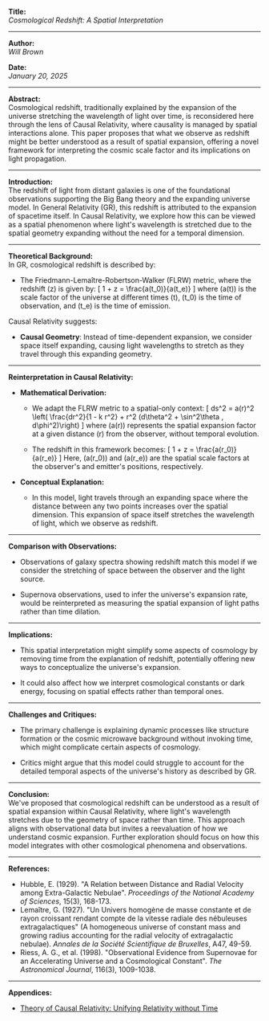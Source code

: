 **Title:**  
*Cosmological Redshift: A Spatial Interpretation*

---

**Author:**  
*Will Brown*

**Date:**  
*January 20, 2025*

---

**Abstract:**  
Cosmological redshift, traditionally explained by the expansion of the universe stretching the wavelength of light over time, is reconsidered here through the lens of Causal Relativity, where causality is managed by spatial interactions alone. This paper proposes that what we observe as redshift might be better understood as a result of spatial expansion, offering a novel framework for interpreting the cosmic scale factor and its implications on light propagation.

---

**Introduction:**  
The redshift of light from distant galaxies is one of the foundational observations supporting the Big Bang theory and the expanding universe model. In General Relativity (GR), this redshift is attributed to the expansion of spacetime itself. In Causal Relativity, we explore how this can be viewed as a spatial phenomenon where light's wavelength is stretched due to the spatial geometry expanding without the need for a temporal dimension.

---

**Theoretical Background:**  
In GR, cosmological redshift is described by:
- The Friedmann-Lemaître-Robertson-Walker (FLRW) metric, where the redshift \(z\) is given by:
  \[
  1 + z = \frac{a(t_0)}{a(t_e)}
  \]
  where \(a(t)\) is the scale factor of the universe at different times \(t\), \(t_0\) is the time of observation, and \(t_e\) is the time of emission.

Causal Relativity suggests:
- **Causal Geometry**: Instead of time-dependent expansion, we consider space itself expanding, causing light wavelengths to stretch as they travel through this expanding geometry.

---

**Reinterpretation in Causal Relativity:**

- **Mathematical Derivation:**
  - We adapt the FLRW metric to a spatial-only context:
    \[
    ds^2 = a(r)^2 \left( \frac{dr^2}{1 - k r^2} + r^2 (d\theta^2 + \sin^2\theta \, d\phi^2)\right)
    \]
    where \(a(r)\) represents the spatial expansion factor at a given distance \(r\) from the observer, without temporal evolution.

  - The redshift in this framework becomes:
    \[
    1 + z = \frac{a(r_0)}{a(r_e)}
    \]
    Here, \(a(r_0)\) and \(a(r_e)\) are the spatial scale factors at the observer's and emitter's positions, respectively.

- **Conceptual Explanation:**
  - In this model, light travels through an expanding space where the distance between any two points increases over the spatial dimension. This expansion of space itself stretches the wavelength of light, which we observe as redshift.

---

**Comparison with Observations:**  
- Observations of galaxy spectra showing redshift match this model if we consider the stretching of space between the observer and the light source.

- Supernova observations, used to infer the universe's expansion rate, would be reinterpreted as measuring the spatial expansion of light paths rather than time dilation.

---

**Implications:**  
- This spatial interpretation might simplify some aspects of cosmology by removing time from the explanation of redshift, potentially offering new ways to conceptualize the universe's expansion.

- It could also affect how we interpret cosmological constants or dark energy, focusing on spatial effects rather than temporal ones.

---

**Challenges and Critiques:**  
- The primary challenge is explaining dynamic processes like structure formation or the cosmic microwave background without invoking time, which might complicate certain aspects of cosmology.

- Critics might argue that this model could struggle to account for the detailed temporal aspects of the universe's history as described by GR.

---

**Conclusion:**  
We've proposed that cosmological redshift can be understood as a result of spatial expansion within Causal Relativity, where light's wavelength stretches due to the geometry of space rather than time. This approach aligns with observational data but invites a reevaluation of how we understand cosmic expansion. Further exploration should focus on how this model integrates with other cosmological phenomena and observations.

---

**References:**  
- Hubble, E. (1929). "A Relation between Distance and Radial Velocity among Extra-Galactic Nebulae". *Proceedings of the National Academy of Sciences*, 15(3), 168-173.
- Lemaître, G. (1927). "Un Univers homogène de masse constante et de rayon croissant rendant compte de la vitesse radiale des nébuleuses extragalactiques" (A homogeneous universe of constant mass and growing radius accounting for the radial velocity of extragalactic nebulae). *Annales de la Société Scientifique de Bruxelles*, A47, 49-59.
- Riess, A. G., et al. (1998). "Observational Evidence from Supernovae for an Accelerating Universe and a Cosmological Constant". *The Astronomical Journal*, 116(3), 1009-1038.

---

**Appendices:**  
- [Theory of Causal Relativity: Unifying Relativity without Time](https://github.com/ENSpunks/Causal-Relativity-Public-/blob/main/Papers/Causal%20Relativity/Theory%20of%20Causal%20Relativity%20(Published%2001-20-25))
